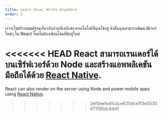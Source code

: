 ```yaml
---
title: Learn Once, Write Anywhere
order: 2
---
```


เราจะไม่สร้างสมมติฐานเกี่ยวกับส่วนที่เหลือของเทคโนโลยีที่คุณใช้อยู่ ดังนั้นคุณสามารถพัฒนาฟีเจอร์ใหม่ๆ ใน React โดยไม่ต้องเขียนโค้ดที่มีอยู่ใหม่

<<<<<<< HEAD
React สามารถเรนเดอร์ได้บนเซิร์ฟเวอร์ด้วย Node และสร้างแอพพลิเคชันมือถือได้ด้วย [React Native](https://facebook.github.io/react-native/).
=======
React can also render on the server using Node and power mobile apps using [React Native](https://reactnative.dev/).
>>>>>>> 2ef0ee1e4fc4ce620dce1f3e0530471195dc64d1
